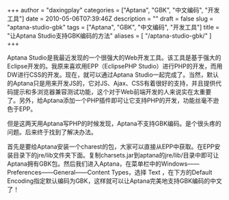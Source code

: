 +++
author = "daxingplay"
categories = ["Aptana", "GBK", "中文编码", "开发工具"]
date = 2010-05-06T07:39:46Z
description = ""
draft = false
slug = "aptana-studio-gbk"
tags = ["Aptana", "GBK", "中文编码", "开发工具"]
title = "让Aptana Studio支持GBK编码的方法"
aliases = [
    "/aptana-studio-gbk/"
]
+++


Aptana Studio是我最近发现的一个很强大的Web开发工具。该工具是基于强大的Eclipse开发的。我原来喜欢用EPP（EclipsePHP Studio）进行PHP的开发，而用DW进行CSS的开发。现在，就可以通过Aptana Studio一起完成了。当然，默认的Aptana只是用来开发JS的，它对JS、Ajax、CSS有着很好的支持，并且提供代码提示和多浏览器兼容测试功能，这个对于Web前端开发的人来说实在太重要了。另外，给Aptana添加一个PHP插件即可让它支持PHP的开发，功能丝毫不逊色于EPP。

但是这两天用Aptana写PHP的时候发现，Aptana不支持GBK编码。是个很头疼的问题。后来终于找到了解决办法。

首先是要给Aptana安装一个charest的包，大家可以直接从EPP中获取。在EPP安装目录下的jre/lib文件夹下面。复制charsets.jar到aptana的jre/lib/目录中即可让Aptana拥有GBK包。然后我们进入Aptana，在菜单栏中的Windows——Preferences——General——Content Types，选择 Text ，在下方的Default Encoding指定默认编码为GBK，这样就可以让Aptana完美地支持GBK编码的中文了！



